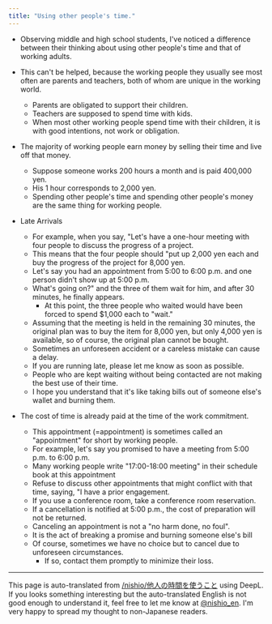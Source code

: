 ```yaml
---
title: "Using other people's time."
---
```


- Observing middle and high school students, I've noticed a difference between their thinking about using other people's time and that of working adults.
- This can't be helped, because the working people they usually see most often are parents and teachers, both of whom are unique in the working world.
    - Parents are obligated to support their children.
    - Teachers are supposed to spend time with kids.
    - When most other working people spend time with their children, it is with good intentions, not work or obligation.

- The majority of working people earn money by selling their time and live off that money.
    - Suppose someone works 200 hours a month and is paid 400,000 yen.
    - His 1 hour corresponds to 2,000 yen.
    - Spending other people's time and spending other people's money are the same thing for working people.

- Late Arrivals
    - For example, when you say, "Let's have a one-hour meeting with four people to discuss the progress of a project.
    - This means that the four people should "put up 2,000 yen each and buy the progress of the project for 8,000 yen.
    - Let's say you had an appointment from 5:00 to 6:00 p.m. and one person didn't show up at 5:00 p.m.
    - What's going on?" and the three of them wait for him, and after 30 minutes, he finally appears.
        - At this point, the three people who waited would have been forced to spend $1,000 each to "wait."
    - Assuming that the meeting is held in the remaining 30 minutes, the original plan was to buy the item for 8,000 yen, but only 4,000 yen is available, so of course, the original plan cannot be bought.
    - Sometimes an unforeseen accident or a careless mistake can cause a delay.
    - If you are running late, please let me know as soon as possible.
    - People who are kept waiting without being contacted are not making the best use of their time.
    - I hope you understand that it's like taking bills out of someone else's wallet and burning them.

- The cost of time is already paid at the time of the work commitment.
    - This appointment (=appointment) is sometimes called an "appointment" for short by working people.
    - For example, let's say you promised to have a meeting from 5:00 p.m. to 6:00 p.m.
    - Many working people write "17:00-18:00 meeting" in their schedule book at this appointment
    - Refuse to discuss other appointments that might conflict with that time, saying, "I have a prior engagement.
    - If you use a conference room, take a conference room reservation.
    - If a cancellation is notified at 5:00 p.m., the cost of preparation will not be returned.
    - Canceling an appointment is not a "no harm done, no foul".
    - It is the act of breaking a promise and burning someone else's bill
    - Of course, sometimes we have no choice but to cancel due to unforeseen circumstances.
        - If so, contact them promptly to minimize their loss.
---
This page is auto-translated from [/nishio/他人の時間を使うこと](https://scrapbox.io/nishio/他人の時間を使うこと) using DeepL. If you looks something interesting but the auto-translated English is not good enough to understand it, feel free to let me know at [@nishio_en](https://twitter.com/nishio_en). I'm very happy to spread my thought to non-Japanese readers.